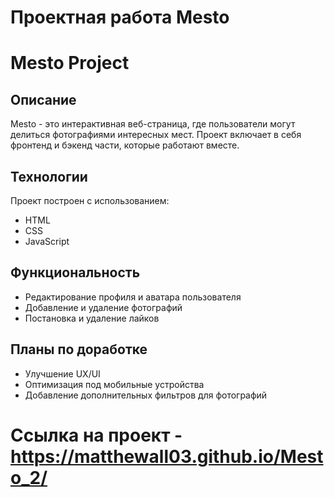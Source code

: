 # Проектная работа Mesto
# Mesto Project

## Описание
Mesto - это интерактивная веб-страница, где пользователи могут делиться фотографиями интересных мест. Проект включает в себя фронтенд и бэкенд части, которые работают вместе.

## Технологии
Проект построен с использованием:
- HTML
- CSS
- JavaScript

## Функциональность
- Редактирование профиля и аватара пользователя
- Добавление и удаление фотографий
- Постановка и удаление лайков

## Планы по доработке
- Улучшение UX/UI
- Оптимизация под мобильные устройства
- Добавление дополнительных фильтров для фотографий

# Ссылка на проект - https://matthewall03.github.io/Mesto_2/


